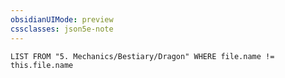 ```yaml
---
obsidianUIMode: preview
cssclasses: json5e-note
---
```

```dataview
LIST FROM "5. Mechanics/Bestiary/Dragon" WHERE file.name != this.file.name
```
